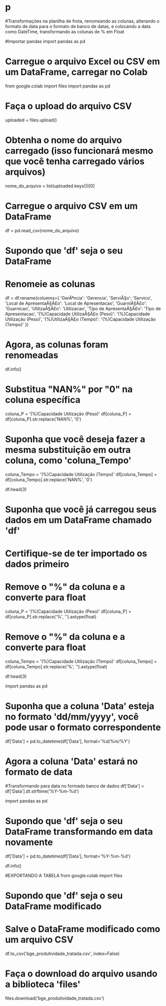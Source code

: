 # p
#Transformações na planilha de frota, renomeando as colunas, alterando o formato de data para o formato de banco de datas, e colocando a data como DateTime, transformando as colunas de % em Float

#Importar pandas
import pandas as pd

# Carregue o arquivo Excel ou CSV em um DataFrame, carregar no Colab 
from google.colab import files
import pandas as pd

# Faça o upload do arquivo CSV
uploaded = files.upload()

# Obtenha o nome do arquivo carregado (isso funcionará mesmo que você tenha carregado vários arquivos)
nome_do_arquivo = list(uploaded.keys())[0]

# Carregue o arquivo CSV em um DataFrame
df = pd.read_csv(nome_do_arquivo)
# Supondo que 'df' seja o seu DataFrame

# Renomeie as colunas
df = df.rename(columns={
    'GerÃªncia': 'Gerencia',
    'ServiÃ§o': 'Servico',
    'Local de ApresentaÃ§Ã£o': 'Local de Apresentacao',
    'GuarniÃ§Ã£o': 'Guarnicao',
    'UtilizaÃ§Ã£o': 'Utilizacao',
    'Tipo de ApresentaÃ§Ã£o': 'Tipo de Apresentacao',
    '(%)Capacidade UtilizaÃ§Ã£o (Peso)': '(%)Capacidade Utilização (Peso)',
    '(%)UtilizaÃ§Ã£o (Tempo)': '(%)Capacidade Utilização (Tempo)'
})

# Agora, as colunas foram renomeadas

df.info()

# Substitua "NAN%" por "0" na coluna específica
coluna_P = '(%)Capacidade Utilização (Peso)'
df[coluna_P] = df[coluna_P].str.replace('NAN%', '0')

# Suponha que você deseja fazer a mesma substituição em outra coluna, como 'coluna_Tempo'
coluna_Tempo = '(%)Capacidade Utilização (Tempo)'
df[coluna_Tempo] = df[coluna_Tempo].str.replace('NAN%', '0')

df.head(3)

# Suponha que você já carregou seus dados em um DataFrame chamado 'df'
# Certifique-se de ter importado os dados primeiro

# Remove o "%" da coluna e a converte para float
coluna_P = '(%)Capacidade Utilização (Peso)'
df[coluna_P] = df[coluna_P].str.replace('%', '').astype(float)

# Remove o "%" da coluna e a converte para float
coluna_Tempo = '(%)Capacidade Utilização (Tempo)'
df[coluna_Tempo] = df[coluna_Tempo].str.replace('%', '').astype(float)

df.head(3)

import pandas as pd

# Suponha que a coluna 'Data' esteja no formato 'dd/mm/yyyy', você pode usar o formato correspondente
df['Data'] = pd.to_datetime(df['Data'], format='%d/%m/%Y')

# Agora a coluna 'Data' estará no formato de data

#Transformando para data no formado banco de dados
df['Data'] = df['Data'].dt.strftime('%Y-%m-%d')

import pandas as pd

# Supondo que 'df' seja o seu DataFrame transformando em data novamente
df['Data'] = pd.to_datetime(df['Data'], format='%Y-%m-%d')

df.info()

#EXPORTANDO A TABELA 
from google.colab import files

# Supondo que 'df' seja o seu DataFrame modificado

# Salve o DataFrame modificado como um arquivo CSV
df.to_csv('bge_produtividade_tratada.csv', index=False)

# Faça o download do arquivo usando a biblioteca 'files'
files.download('bge_produtividade_tratada.csv')
